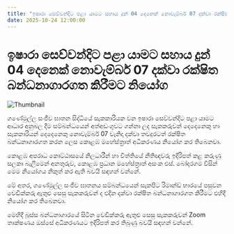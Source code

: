 ```yaml
---
title: "ඉෂාරා සෙව්වන්දිට පළා යාමට සහාය දුන් 04 දෙනෙක් නොවැම්බර් 07 දක්වා රක්ෂිත බන්ධනාගාරගත කිරීමට නියෝග"
date: 2025-10-24 12:00:00
---
```


# ඉෂාරා සෙව්වන්දිට පළා යාමට සහාය දුන් 04 දෙනෙක් නොවැම්බර් 07 දක්වා රක්ෂිත බන්ධනාගාරගත කිරීමට නියෝග

![Thumbnail](https://helakuru.sgp1.cdn.digitaloceanspaces.com/esana/images/lib/court-2[1].jpg)

ගණේමුල්ල සංජීව ඝාතන සිද්ධියේ සැකකාරියක වන ඉෂාරා සෙව්වන්දිට පළා යාමට ආධාර අනුබල දීම සම්බන්ධයෙන් අත්අඩංගුවට ගන්නා ලද සැකකරුවන් දෙදෙනෙකු හා සැකකාරියන් දෙදෙනෙකු නොවැම්බර් 07 වැනිදා දක්වා තවදුරටත් රක්ෂිත බන්ධනාගාරගත කරන ලෙස කොළඹ මහේස්ත්‍රාත් අධිකරණය නියෝග කර තිබෙනවා.

කොළඹ අපරාධ කොට්ඨාසයේ නිලධාරීන් හා විත්තියේ නීතිඥවරු ඉදිරිපත් කළ කරුණු සලකා බැලීමෙන් අනතුරුව, කොළඹ ප්‍රධාන මහේස්ත්‍රාත් අසංක එස්. බෝදරගම විසින් මෙම නියෝගය නිකුත් කර ඇති බවයි සඳහන් වන්නේ.

මේ අතර, ගණේමුල්ල සංජීව ඝාතනය සම්බන්ධයෙන් සැකපිට රිමාන්ඩ් භාරයේ පසුවන වෙඩික්කරු ඇතුළු සෙසු සැකකරුවන් ද එදින දක්වා රක්ෂිත බන්ධනාගාරගත කිරීමට එහිදී නියෝග කර තිබෙනවා.

මෙහිදී බූස්ස බන්ධනාගාරයේ සිටින වෙඩික්කරු ඇතුළු සෙසු සැකකරුවන් Zoom තාක්ෂණය ඔස්සේ අධිකරණයට ඉදිරිපත් කර තිබුණු බවයි සඳහන් වන්නේ.

